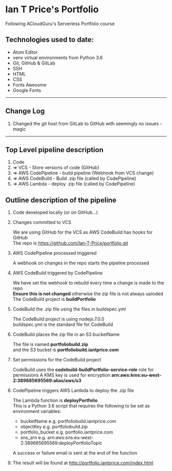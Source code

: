 # Ian T Price's Portfolio

Following ACloudGuru's Serverless Portfolio course

## Technologies used to date:

  * Atom Editor
  * venv virtual environments from Python 3.6
  * Git, GitHub & GitLab
  * SSH
  * HTML
  * CSS
  * Fonts Awesome
  * Google Fonts

---
## Change Log

1. Changed the git host from GitLab to GitHub with seemingly no issues - magic

---
## Top Level pipeline description

1. Code
2. => VCS - Store versions of code (GitHub)
3. => AWS CodePipeline - build pipeline (Webhook from VCS change)
4. => AWS CodeBuild - Build .zip file (called by CodePipeline)
5. => AWS Lambda - deploy .zip file (called by CodePipeline)

## Outline description of the pipeline

1. Code developed locally (or on GitHub...)
2. Changes committed to VCS

   We are using GitHub for the VCS as AWS CodeBuild has hooks for GitHub  
   The repo is <https://github.com/Ian-T-Price/portfolio.git>

3. AWS CodePipeline processed triggered

   A webhook on changes in the repo starts the pipeline processed

4. AWS CodeBuild triggered by CodePipeline

   We have set the webhook to rebuild every time a change is made to the repo  
   **Ensure this is not changed** otherwise the zip file is not always uploded
   The CodeBuild project is __buildPortfolio__

5. CodeBuild the .zip file using the files in buildspec.yml

   The CodeBuild project is using nodejs:7.0.0  
   buildspec.yml is the standard file for CodeBuild

6. CodeBuild places the zip file in an S3 bucketName

   The file is named __portfoliobuild.zip__  
   and the S3 bucket is __portfoliobuild.iantprice.com__  

7. Set permissions for the CodeBuild project

   CodeBuild uses the __codebuild-buildPortfolio-service-role__ role for permissions
   A KMS key is used for encryption __arn:aws:kms:eu-west-2:389685695569:alias/aws/s3__  

8. CodePipeline triggers AWS Lambda to deploy the .zip file

   The Lambda function is __deployPortfolio__  
   This is a Python 3.6 script that requires the following to be set as
   environment variables:

    * bucketName          e.g. portfoliobuild.iantprice.com
    * objectKey           e.g. portfoliobuild.zip
    * portfolio_bucket    e.g. portfolio.iantprice.com
    * sns_arn             e.g. arn:aws:sns:eu-west-2:389685695569:deployPortfolioTopic  

   A success or failure email is sent at the end of the function

9. The result will be found at <http://portfolio.iantprice.com/index.html>

